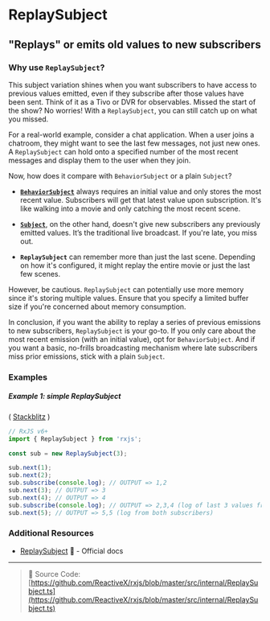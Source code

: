 # ReplaySubject

## "Replays" or emits old values to new subscribers

### Why use `ReplaySubject`?

This subject variation shines when you want subscribers to have access to previous values emitted, even if they subscribe after those values have been sent. Think of it as a Tivo or DVR for observables. Missed the start of the show? No worries! With a `ReplaySubject`, you can still catch up on what you missed.

For a real-world example, consider a chat application. When a user joins a chatroom, they might want to see the last few messages, not just new ones. A `ReplaySubject` can hold onto a specified number of the most recent messages and display them to the user when they join.

Now, how does it compare with `BehaviorSubject` or a plain `Subject`?

- **[`BehaviorSubject`](behaviorsubject.md)** always requires an initial value and only stores the most recent value. Subscribers will get that latest value upon subscription. It's like walking into a movie and only catching the most recent scene.

- **[`Subject`](subject.md)**, on the other hand, doesn't give new subscribers any previously emitted values. It’s the traditional live broadcast. If you're late, you miss out.

- **`ReplaySubject`** can remember more than just the last scene. Depending on how it's configured, it might replay the entire movie or just the last few scenes.

However, be cautious. `ReplaySubject` can potentially use more memory since it's storing multiple values. Ensure that you specify a limited buffer size if you're concerned about memory consumption.

In conclusion, if you want the ability to replay a series of previous emissions to new subscribers, `ReplaySubject` is your go-to. If you only care about the most recent emission (with an initial value), opt for `BehaviorSubject`. And if you want a basic, no-frills broadcasting mechanism where late subscribers miss prior emissions, stick with a plain `Subject`.



### Examples

##### Example 1: simple ReplaySubject

(
[Stackblitz](https://stackblitz.com/edit/rxjs-replaysubject-simple-example?file=index.ts&devtoolsheight=100)
)

```js
// RxJS v6+
import { ReplaySubject } from 'rxjs';

const sub = new ReplaySubject(3);

sub.next(1);
sub.next(2);
sub.subscribe(console.log); // OUTPUT => 1,2
sub.next(3); // OUTPUT => 3
sub.next(4); // OUTPUT => 4
sub.subscribe(console.log); // OUTPUT => 2,3,4 (log of last 3 values from new subscriber)
sub.next(5); // OUTPUT => 5,5 (log from both subscribers)
```

### Additional Resources

- [ReplaySubject](https://rxjs-dev.firebaseapp.com/api/index/class/ReplaySubject)
  📰 - Official docs

---

> 📁 Source Code:
> [https://github.com/ReactiveX/rxjs/blob/master/src/internal/ReplaySubject.ts](https://github.com/ReactiveX/rxjs/blob/master/src/internal/ReplaySubject.ts)
